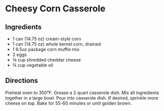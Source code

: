 # Cheesy Corn Casserole

## Ingredients

- 1 can (14.75 oz) cream-style corn
- 1 can (14.75 oz) whole kernel corn, drained
- 1 8.5oz package corn muffin mix
- 2 eggs
- ¾ cup shredded cheddar cheese
- ¾ cup vegetable oil

## Directions

Preheat oven to 350°F. Grease a 2 quart casserole dish. Mix all ingredients
together in a large bowl. Pour into casserole dish. If desired, sprinkle more
cheese on top. Bake for 55-60 minutes or until golden brown.
